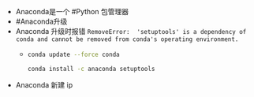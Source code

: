 - Anaconda是一个 #Python 包管理器
- #Anaconda升级
- Anaconda 升级时报错 `RemoveError:  'setuptools' is a dependency of conda and cannot be removed from conda's operating environment.`
	- ```bash
	  conda update --force conda
	  
	  conda install -c anaconda setuptools
	  ```
- Anaconda 新建 ip